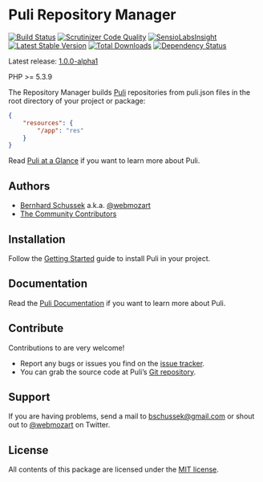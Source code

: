 Puli Repository Manager
=======================

[![Build Status](https://travis-ci.org/puli/repository-manager.png?branch=master)](https://travis-ci.org/puli/repository-manager)
[![Scrutinizer Code Quality](https://scrutinizer-ci.com/g/puli/repository-manager/badges/quality-score.png?b=master)](https://scrutinizer-ci.com/g/puli/repository-manager/?branch=master)
[![SensioLabsInsight](https://insight.sensiolabs.com/projects/6505ed38-0d0f-4c8d-ac85-f343f8e135a9/mini.png)](https://insight.sensiolabs.com/projects/6505ed38-0d0f-4c8d-ac85-f343f8e135a9)
[![Latest Stable Version](https://poser.pugx.org/puli/repository-manager/v/stable.png)](https://packagist.org/packages/puli/repository-manager)
[![Total Downloads](https://poser.pugx.org/puli/repository-manager/downloads.png)](https://packagist.org/packages/puli/repository-manager)
[![Dependency Status](https://www.versioneye.com/php/puli:repository-manager/1.0.0/badge.png)](https://www.versioneye.com/php/puli:repository-manager/1.0.0)

Latest release: [1.0.0-alpha1](https://packagist.org/packages/puli/repository-manager#1.0.0-alpha1)

PHP >= 5.3.9

The Repository Manager builds [Puli] repositories from puli.json files in the
root directory of your project or package:

```json
{
    "resources": {
        "/app": "res"
    }
}
```

Read [Puli at a Glance] if you want to learn more about Puli.

Authors
-------

* [Bernhard Schussek] a.k.a. [@webmozart]
* [The Community Contributors]

Installation
------------

Follow the [Getting Started] guide to install Puli in your project.

Documentation
-------------

Read the [Puli Documentation] if you want to learn more about Puli.

Contribute
----------

Contributions to are very welcome!

* Report any bugs or issues you find on the [issue tracker].
* You can grab the source code at Puli’s [Git repository].

Support
-------

If you are having problems, send a mail to bschussek@gmail.com or shout out to
[@webmozart] on Twitter.

License
-------

All contents of this package are licensed under the [MIT license].

[Puli]: https://github.com/puli/puli
[Bernhard Schussek]: http://webmozarts.com
[The Community Contributors]: https://github.com/puli/repository-manager/graphs/contributors
[Getting Started]: http://puli.readthedocs.org/en/latest/getting-started.html
[Puli Documentation]: http://puli.readthedocs.org/en/latest/index.html
[Puli at a Glance]: http://puli.readthedocs.org/en/latest/at-a-glance.html
[issue tracker]: https://github.com/puli/puli/issues
[Git repository]: https://github.com/puli/repository-manager
[@webmozart]: https://twitter.com/webmozart
[MIT license]: LICENSE
